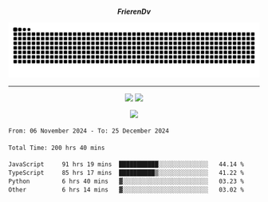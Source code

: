 ***<p align="center">FrierenDv</p>***

<div align="center">
  <picture>
      <source
    media="(prefers-color-scheme: dark)"
      srcset="https://raw.githubusercontent.com/platane/snk/output/github-contribution-grid-snake-dark.svg"
      />
    <source
      media="(prefers-color-scheme: light)"
      srcset="https://raw.githubusercontent.com/xct007/xct007/output/github-contribution-grid-snake.svg"
      />
    <img
      alt="Snake"
      src="https://raw.githubusercontent.com/xct007/xct007/output/github-contribution-grid-snake.svg"
      />
  </picture>

</div>

___
<p align="center">
  <img src="https://readme-stats-blush-eta.vercel.app/api/top-langs/?username=xct007&layout=compact" />
  <img src="https://readme-stats-blush-eta.vercel.app/api?username=xct007&show_icons=true&theme=transparent&hide_title=true&include_all_commits=true" />
</p>

<p align="center">
  <img src="https://github-profile-trophy.vercel.app/?username=xct007&theme=light&margin-w=15" />
</p>
<!--START_SECTION:waka-->

```txt
From: 06 November 2024 - To: 25 December 2024

Total Time: 200 hrs 40 mins

JavaScript     91 hrs 19 mins  ███████████░░░░░░░░░░░░░░   44.14 %
TypeScript     85 hrs 17 mins  ██████████▒░░░░░░░░░░░░░░   41.22 %
Python         6 hrs 40 mins   ▓░░░░░░░░░░░░░░░░░░░░░░░░   03.23 %
Other          6 hrs 14 mins   ▓░░░░░░░░░░░░░░░░░░░░░░░░   03.02 %
```

<!--END_SECTION:waka-->
